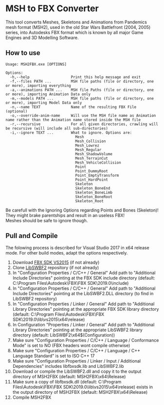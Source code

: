 # MSH to FBX Converter

This tool converts Meshes, Skeletons and Animations from Pandemics mesh format (MSH2), used in the old Star Wars Battlefront (2004, 2005) series, into Autodesks FBX format which is known by all major Game Engines and 3D Modelling Software.

## How to use
```
Usage: MSH2FBX.exe [OPTIONS]

Options:
  -h,--help                   Print this help message and exit
  -f,--files PATH ...         MSH file paths (file or directory, one or more), importing everything
  -a,--animations PATH ...    MSH file Paths (file or directory, one or more), importing Animation Data only
  -m,--models PATH ...        MSH file paths (file or directory, one or more), importing Model Data only
  -n,--name TEXT              Name of the resulting FBX File (optional)
  -o,--override-anim-name     Will use the MSH file name as Animation name rather than the Animation name stored inside the MSH file
  -r,--recursive              For all given directories, crawling will be recursive (will include all sub-directories)
  -i,--ignore TEXT ...        What to ignore. Options are:
                                Mesh
                                Mesh_Collision
                                Mesh_Lowrez
                                Mesh_Regular
                                Mesh_ShadowVolume
                                Mesh_TerrainCut
                                Mesh_VehicleCollision
                                Point
                                Point_DummyRoot
                                Point_EmptyTransform
                                Point_HardPoint
                                Skeleton
                                Skeleton_BoneEnd
                                Skeleton_BoneLimb
                                Skeleton_BoneRoot
                                Skeleton_Root
```
Be carefull with the Ignoring Options regarding Points and Bones (Skeleton)! They might brake parentships and result in an useless FBX!<br />
Meshes should be safe to ignore though.

## Pull and Compile
The folowing process is described for Visual Studio 2017 in x64 release mode. For other build modes, adapt the options respectively.
<br />
1. Download [FBX SDK VS2015](https://www.autodesk.com/developer-network/platform-technologies/fbx-sdk-2019-0) (if not already)
2. Clone [LibSWBF2](https://github.com/Ben1138/LibSWBF2) repository (if not already)
3. In "Configuration Properties / C/C++ / General" Add path to "Additional Include Directories" pointing at the FBX SDK include directory (default: C:\Program Files\Autodesk\FBX\FBX SDK\2019.0\include)
4. In "Configuration Properties / C/C++ / General" Add path to "Additional Include Directories" pointing at the LibSWBF2.DLL directory (to find in LibSWBF2 repository)
5. In "Configuration Properties / Linker / General" Add path to "Additional Library Directories" pointing at the appropriate FBX SDK library directory (default: C:\Program Files\Autodesk\FBX\FBX SDK\2019.0\lib\vs2015\x64\release)
6. In Configuration "Properties / Linker / General" Add path to "Additional Library Directories" pointing at the appropriate LibSWBF2 library directory (default: LibSWBF2\x64\$(Configuration))
7. Make sure "Configuration Properties / C/C++ / Language / Conformance Mode" is set to NO (FBX headers wont compile otherwise)
7. Make sure "Configuration Properties / C/C++ / Language / C++ Language Standard" is set to ISO C++ 17
7. Make sure "Configuration Properties / Linker / Input / Additional Dependencies" includes libfbxsdk.lib and LibSWBF2.lib
8. Download or compile the LibSWBF2.dll and copy it to the output directory of MSH2FBX (default: MSH2FBX\x64\Release)
9. Make sure a copy of libfbxsdk.dll (default: C:\Program Files\Autodesk\FBX\FBX SDK\2019.0\lib\vs2015\x64\release) exists in the output directory of MSH2FBX (default: MSH2FBX\x64\Release)
9. Compile MSH2FBX
